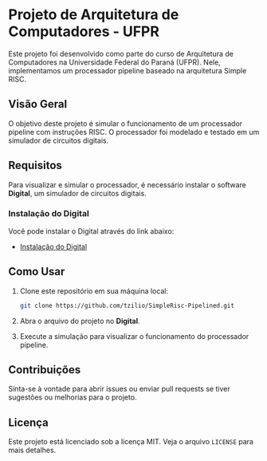 # Projeto de Arquitetura de Computadores - UFPR

Este projeto foi desenvolvido como parte do curso de Arquitetura de Computadores na Universidade Federal do Paraná (UFPR). Nele, implementamos um processador pipeline baseado na arquitetura Simple RISC.

## Visão Geral

O objetivo deste projeto é simular o funcionamento de um processador pipeline com instruções RISC. O processador foi modelado e testado em um simulador de circuitos digitais.

## Requisitos

Para visualizar e simular o processador, é necessário instalar o software **Digital**, um simulador de circuitos digitais.

### Instalação do Digital

Você pode instalar o Digital através do link abaixo:

- [Instalação do Digital](https://github.com/hneemann/Digital)

## Como Usar

1. Clone este repositório em sua máquina local:
   ```bash
   git clone https://github.com/tzilio/SimpleRisc-Pipelined.git
   ```

2. Abra o arquivo do projeto no **Digital**.

3. Execute a simulação para visualizar o funcionamento do processador pipeline.

## Contribuições

Sinta-se à vontade para abrir issues ou enviar pull requests se tiver sugestões ou melhorias para o projeto.

## Licença

Este projeto está licenciado sob a licença MIT. Veja o arquivo `LICENSE` para mais detalhes.
